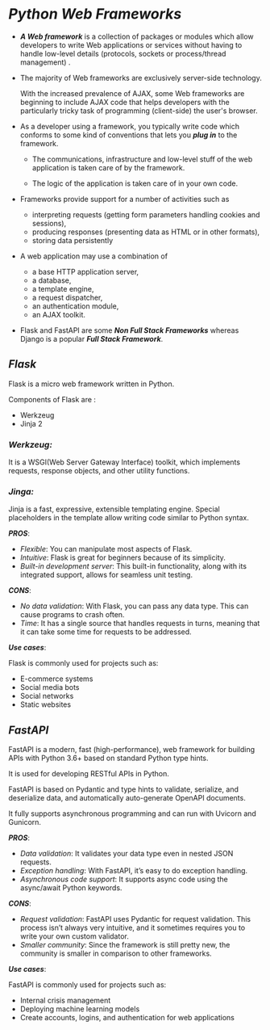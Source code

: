 _Python Web Frameworks_
==

- _**A Web framework**_ is a collection of packages or modules which allow developers to write Web applications or services without having to handle low-level details (protocols, sockets or process/thread management) .

- The majority of Web frameworks are exclusively server-side technology.

    With the increased prevalence of AJAX, some Web frameworks are beginning to include AJAX code that helps developers with the particularly tricky task of programming (client-side) the user's browser. 

- As a developer using a framework, you typically write code which conforms to some kind of conventions that lets you _**plug in**_ to the framework.

    - The communications, infrastructure and low-level stuff of the web application is taken care of by the framework.
    
    - The logic of the application is taken care of in your own code. 

- Frameworks provide support for a number of activities such as 
    - interpreting requests (getting form parameters handling cookies and sessions), 
    - producing responses (presenting data as HTML or in other formats), 
    - storing data persistently    
  

- A web application may use a combination of 

    - a base HTTP application server, 
    - a database, 
    - a template engine, 
    - a request dispatcher, 
    - an authentication module, 
    - an AJAX toolkit.
  

- Flask and FastAPI are some _**Non Full Stack Frameworks**_ whereas Django is a popular _**Full Stack Framework**_. 

## _Flask_

Flask is a micro web framework written in Python.

Components of Flask are :
- Werkzeug
- Jinja 2

### _Werkzeug:_

It is a WSGI(Web Server Gateway Interface) toolkit, which implements requests, response objects, and other utility functions.

### _Jinga:_

Jinja is a fast, expressive, extensible templating engine. Special placeholders in the template allow writing code similar to Python syntax.

_**PROS**_:

- _Flexible_: You can manipulate most aspects of Flask.
- _Intuitive_: Flask is great for beginners because of its simplicity.
- _Built-in development server_: This built-in functionality, along with its integrated support, allows for seamless unit testing.

_**CONS**_:

- _No data validation_: With Flask, you can pass any data type. This can cause programs to crash often.
- _Time_: It has a single source that handles requests in turns, meaning that it can take some time for requests to be addressed.

_**Use cases**_:

Flask is commonly used for projects such as:

- E-commerce systems
- Social media bots
- Social networks
- Static websites

## _FastAPI_

FastAPI is a modern, fast (high-performance), web framework for building APIs with Python 3.6+ based on standard Python type hints.

It is used for developing RESTful APIs in Python. 

FastAPI is based on Pydantic and type hints to validate, serialize, and deserialize data, and automatically auto-generate OpenAPI documents.

It fully supports asynchronous programming and can run with Uvicorn and Gunicorn.

_**PROS**_:

- _Data validation_: It validates your data type even in nested JSON requests.
- _Exception handling_: With FastAPI, it’s easy to do exception handling.
- _Asynchronous code support_: It supports async code using the async/await Python keywords.

_**CONS**_:

- _Request validation_: FastAPI uses Pydantic for request validation. This process isn’t always very intuitive, and it sometimes requires you to write your own custom validator.
- _Smaller community_: Since the framework is still pretty new, the community is smaller in comparison to other frameworks.

_**Use cases**_:

FastAPI is commonly used for projects such as:

- Internal crisis management
- Deploying machine learning models
- Create accounts, logins, and authentication for web applications
